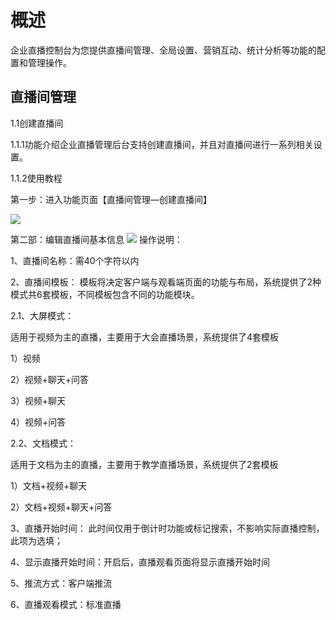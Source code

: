 # 概述

企业直播控制台为您提供直播间管理、全局设置、营销互动、统计分析等功能的配置和管理操作。

## 直播间管理

1.1创建直播间

1.1.1功能介绍企业直播管理后台支持创建直播间，并且对直播间进行一系列相关设置。

1.1.2使用教程

第一步：进入功能页面【直播间管理—创建直播间】

![](https://github.com/jdcloudcom/cn/blob/cn-Real-Time-Communication/image/Real-Time-Communicat/%E5%85%A5%E9%97%A8%E6%8C%87%E5%8D%97-%E6%A6%82%E8%A7%88.png)

第二部：编辑直播间基本信息
![](https://github.com/jdcloudcom/cn/blob/cn-Real-Time-Communication/image/Real-Time-Communicat/%E5%85%A5%E9%97%A8%E6%8C%87%E5%8D%97-%E6%A6%82%E8%A7%88.png)
操作说明：

1、直播间名称：需40个字符以内

2、直播间模板： 模板将决定客户端与观看端页面的功能与布局，系统提供了2种模式共6套模板，不同模板包含不同的功能模块。

2.1、大屏模式：

适用于视频为主的直播，主要用于大会直播场景，系统提供了4套模板

1）视频

2）视频+聊天+问答

3）视频+聊天

4）视频+问答

2.2、文档模式：

适用于文档为主的直播，主要用于教学直播场景，系统提供了2套模板

1）文档+视频+聊天

2）文档+视频+聊天+问答

3、直播开始时间： 此时间仅用于倒计时功能或标记搜索，不影响实际直播控制，此项为选填；

4、显示直播开始时间：开启后，直播观看页面将显示直播开始时间

5、推流方式：客户端推流

6、直播观看模式：标准直播




